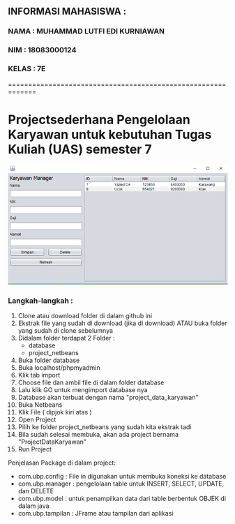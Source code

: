 ## INFORMASI MAHASISWA :
### NAMA : MUHAMMAD LUTFI EDI KURNIAWAN
### NIM : 18083000124
### KELAS : 7E

=============================================================

# Projectsederhana  Pengelolaan Karyawan untuk kebutuhan Tugas Kuliah (UAS) semester 7
![gambar](preview.png?raw=true)
### Langkah-langkah :
1. Clone atau download folder di dalam github ini
2. Ekstrak file yang sudah di download (jika di download) ATAU buka folder yang sudah di clone sebelumnya
3. Didalam folder terdapat 2 Folder :
    - database
    - project_netbeans
4. Buka folder database
5. Buka localhost/phpmyadmin
6. Klik tab import
7. Choose file dan ambil file di dalam folder database
8. Lalu klik GO untuk mengimport database nya
9. Database akan terbuat dengan nama "project_data_karyawan"
10. Buka Netbeans
11. Klik File ( dipjok kiri atas )
12. Open Project
13. Pilih ke folder project_netbeans yang sudah kita ekstrak tadi
14. Bila sudah selesai membuka, akan ada project bernama "ProjectDataKaryawan"
15. Run Project

Penjelasan Package di dalam project:
- com.ubp.config : File in digunakan untuk membuka koneksi ke database
- com.ubp.manager : pengelolaan table untuk INSERT, SELECT, UPDATE, dan DELETE
- com.ubp.model : untuk penampilkan data dari table berbentuk OBJEK di dalam java
- com.ubp.tampilan : JFrame atau tampilan dari aplikasi
